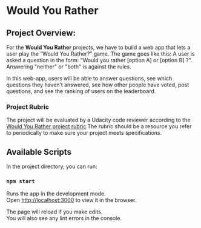 # Would You Rather

## Project Overview:

For the **Would You Rather** projects, we have to build a web app that lets a user play the “Would You Rather?” game. The game goes like this: A user is asked a question in the form: “Would you rather [option A] or [option B] ?”. Answering "neither" or "both" is against the rules.

In this web-app, users will be able to answer questions, see which questions they haven’t answered, see how other people have voted, post questions, and see the ranking of users on the leaderboard.

### Project Rubric

The project will be evaluated by a Udacity code reviewer according to the [Would You Rather project rubric](https://review.udacity.com/#!/rubrics/1567/view).The rubric should be a resource you refer to periodically to make sure your project meets specifications.

## Available Scripts

In the project directory, you can run:

### `npm start`

Runs the app in the development mode.<br>
Open [http://localhost:3000](http://localhost:3000) to view it in the browser.

The page will reload if you make edits.<br>
You will also see any lint errors in the console.
